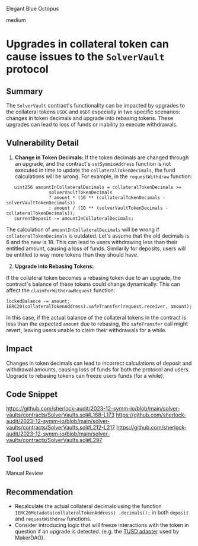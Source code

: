 Elegant Blue Octopus

medium

# Upgrades in collateral token can cause issues to the `SolverVault ` protocol

## Summary
The `SolverVault` contract's functionality can be impacted by upgrades to the collateral tokens `USDC` and `USDT` especially in two specific scenarios: changes in token decimals and upgrade into rebasing tokens. These upgrades can lead to loss of funds or inability to execute withdrawals.

## Vulnerability Detail

1. **Change in Token Decimals:**
If the token decimals are changed through an upgrade, and the contract's `setSymmioAddress` function is not executed in time to update the `collateralTokenDecimals`, the fund calculations will be wrong. For example, in the `requestWithdraw` function:
   
```solidity
   uint256 amountInCollateralDecimals = collateralTokenDecimals >=
                solverVaultTokenDecimals
                ? amount * (10 ** (collateralTokenDecimals - solverVaultTokenDecimals))
                : amount / (10 ** (solverVaultTokenDecimals - collateralTokenDecimals));
   currentDeposit -= amountInCollateralDecimals;
```

The calculation of `amountInCollateralDecimals` will be wrong if `collateralTokenDecimals` is outdated. 
Let's assume that the old decimals is 6 and the new is 18. This can lead to users withdrawing less than their entitled amount, causing a loss of funds.
Similarily for deposits, users will be entitled to way more tokens than they should have.


2. **Upgrade into Rebasing Tokens:**

If the collateral token becomes a rebasing token due to an upgrade, the contract's balance of these tokens could change dynamically. This can affect the `claimForWithdrawRequest` function:

```solidity
lockedBalance -= amount;
IERC20(collateralTokenAddress).safeTransfer(request.receiver, amount);
```

In this case, if the actual balance of the collateral tokens in the contract is less than the expected `amount` due to rebasing, the `safeTransfer` call might revert, leaving users unable to claim their withdrawals for a while.

## Impact

Changes in token decimals can lead to incorrect calculations of deposit and withdrawal amounts, causing loss of funds for both the protocol and users.
Upgrade to rebasing tokens can freeze users funds (for a while).

## Code Snippet
https://github.com/sherlock-audit/2023-12-symm-io/blob/main/solver-vaults/contracts/SolverVaults.sol#L168-L173
https://github.com/sherlock-audit/2023-12-symm-io/blob/main/solver-vaults/contracts/SolverVaults.sol#L212-L217
https://github.com/sherlock-audit/2023-12-symm-io/blob/main/solver-vaults/contracts/SolverVaults.sol#L297

## Tool used

Manual Review

## Recommendation

- Recalculate the actual collateral decimals using the function `IERC20Metadata(collateralTokenAddress)
            .decimals();` in both `deposit` and `requestWithdraw` functions.
- Consider introducing logic that will freeze interactions with the token in question if an upgrade is detected. (e.g. the [TUSD adapter](https://github.com/makerdao/dss-deploy/blob/7394f6555daf5747686a1b29b2f46c6b2c64b061/src/join.sol#L322) used by MakerDAO).